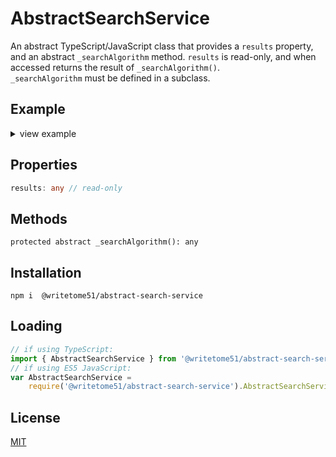 # AbstractSearchService

An abstract TypeScript/JavaScript class that provides a `results` property,  
and an abstract `_searchAlgorithm` method.  `results` is read-only, and when  
accessed returns the result of `_searchAlgorithm()`.   
`_searchAlgorithm` must be defined in a subclass.


## Example
<details>
<summary>view example</summary>

```ts
// Create a subclass...
export class UserSearchService extends AbstractSearchService {

    searchText = '';

    constructor(private __users){
    }

    protected _searchAlgorithm() {
        // If no searchText, return all users:
        if (this.searchText.length === 0) return this.__users;
                    
        // Else, check if searchText found in user's name:
        else return this.__users.filter((user) => {
            if (user.name === undefined) return false;
            else return (user.name.includes(this.searchText));
        });
    }

}

let userSearch = new UserSearchService(getUsersSomehow());
userSearch.searchText = 'Jane Fonda';

console.log(userSearch.results);
// logs array of users whose names match 'Jane Fonda'
```
</details>
    


## Properties
```ts
results: any // read-only
```
## Methods
```
protected abstract _searchAlgorithm(): any
```

## Installation

`npm i  @writetome51/abstract-search-service`

## Loading
```ts
// if using TypeScript:
import { AbstractSearchService } from '@writetome51/abstract-search-service';
// if using ES5 JavaScript:
var AbstractSearchService = 
    require('@writetome51/abstract-search-service').AbstractSearchService;
```

## License
[MIT](https://choosealicense.com/licenses/mit/)

